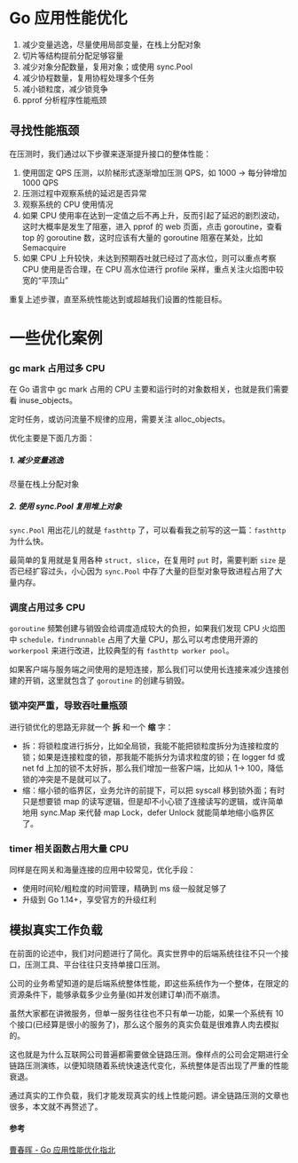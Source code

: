 # Go 应用性能优化

1. 减少变量逃逸，尽量使用局部变量，在栈上分配对象
2. 切片等结构提前分配足够容量
3. 减少对象分配数量，复用对象；或使用 sync.Pool
4. 减少协程数量，复用协程处理多个任务
5. 减小锁粒度，减少锁竞争
6. pprof 分析程序性能瓶颈





## 寻找性能瓶颈

在压测时，我们通过以下步骤来逐渐提升接口的整体性能：

1. 使用固定 QPS 压测，以阶梯形式逐渐增加压测 QPS，如 1000 -> 每分钟增加 1000 QPS
2. 压测过程中观察系统的延迟是否异常
3. 观察系统的 CPU 使用情况
4. 如果 CPU 使用率在达到一定值之后不再上升，反而引起了延迟的剧烈波动，这时大概率是发生了阻塞，进入 pprof 的 web 页面，点击 goroutine，查看 top 的 goroutine 数，这时应该有大量的 goroutine 阻塞在某处，比如 Semacquire
5. 如果 CPU 上升较快，未达到预期吞吐就已经过了高水位，则可以重点考察 CPU 使用是否合理，在 CPU 高水位进行 profile 采样，重点关注火焰图中较宽的“平顶山”

重复上述步骤，直至系统性能达到或超越我们设置的性能目标。





# 一些优化案例

### gc mark 占用过多 CPU

在 Go 语言中 gc mark 占用的 CPU 主要和运行时的对象数相关，也就是我们需要看 inuse_objects。

定时任务，或访问流量不规律的应用，需要关注 alloc_objects。

优化主要是下面几方面：



##### 1. 减少变量逃逸

尽量在栈上分配对象



##### 2. 使用 sync.Pool 复用堆上对象

`sync.Pool` 用出花儿的就是 `fasthttp` 了，可以看看我之前写的这一篇：`fasthttp` 为什么快。

最简单的复用就是复用各种 `struct, slice`，在复用时 `put` 时，需要判断 `size` 是否已经扩容过头，小心因为 `sync.Pool` 中存了大量的巨型对象导致进程占用了大量内存。





### 调度占用过多 CPU

`goroutine` 频繁创建与销毁会给调度造成较大的负担，如果我们发现 CPU 火焰图中 `schedule，findrunnable` 占用了大量 CPU，那么可以考虑使用开源的 `workerpool` 来进行改进，比较典型的有 `fasthttp worker pool`。

如果客户端与服务端之间使用的是短连接，那么我们可以使用长连接来减少连接创建的开销，这里就包含了 `goroutine` 的创建与销毁。





### 锁冲突严重，导致吞吐量瓶颈

进行锁优化的思路无非就一个 **拆** 和一个 **缩** 字：

- 拆：将锁粒度进行拆分，比如全局锁，我能不能把锁粒度拆分为连接粒度的锁；如果是连接粒度的锁，那我能不能拆分为请求粒度的锁；在 logger fd 或 net fd 上加的锁不太好拆，那么我们增加一些客户端，比如从 1-> 100，降低锁的冲突是不是就可以了。
- 缩：缩小锁的临界区，业务允许的前提下，可以把 syscall 移到锁外面；有时只是想要锁 map 的读写逻辑，但是却不小心锁了连接读写的逻辑，或许简单地用 sync.Map 来代替 map Lock，defer Unlock 就能简单地缩小临界区了。





### timer 相关函数占用大量 CPU

同样是在网关和海量连接的应用中较常见，优化手段：

- 使用时间轮/粗粒度的时间管理，精确到 ms 级一般就足够了
- 升级到 Go 1.14+，享受官方的升级红利





## 模拟真实工作负载

在前面的论述中，我们对问题进行了简化。真实世界中的后端系统往往不只一个接口，压测工具、平台往往只支持单接口压测。

公司的业务希望知道的是后端系统整体性能，即这些系统作为一个整体，在限定的资源条件下，能够承载多少业务量(如并发创建订单)而不崩溃。

虽然大家都在讲微服务，但单一服务往往也不只有单一功能，如果一个系统有 10 个接口(已经算是很小的服务了)，那么这个服务的真实负载是很难靠人肉去模拟的。

这也就是为什么互联网公司普遍都需要做全链路压测。像样点的公司会定期进行全链路压测演练，以便知晓随着系统快速迭代变化，系统整体是否出现了严重的性能衰退。

通过真实的工作负载，我们才能发现真实的线上性能问题。讲全链路压测的文章也很多，本文就不再赘述了。





#### 参考

[曹春晖 - Go 应用性能优化指北](https://mp.weixin.qq.com/s/45L1lIgZxXjyld23D9hZzw)